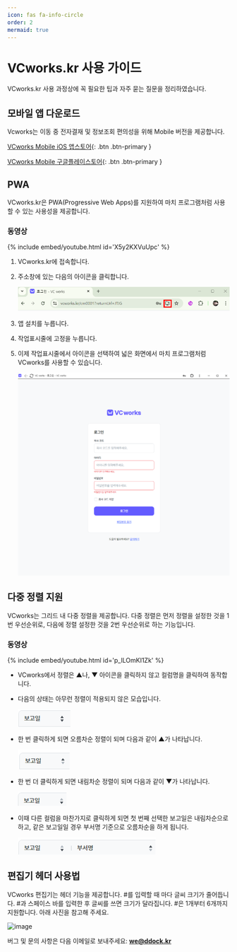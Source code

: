 ```yaml
---
icon: fas fa-info-circle
order: 2
mermaid: true
---
```

# VCworks.kr 사용 가이드

VCworks.kr 사용 과정상에 꼭 필요한 팁과 자주 묻는 질문을 정리하였습니다.


## 모바일 앱 다운로드
Vcworks는 이동 중 전자결재 및 정보조회 편의성을 위해 Mobile 버전을 제공합니다.

[<i class="fab fa-apple"></i> VCworks Mobile iOS 앱스토어](https://apps.apple.com/kr/app/vcworks/id6738978723){: .btn .btn-primary }

[<i class="fab fa-android"></i> VCworks Mobile 구글플레이스토어](https://play.google.com/store/apps/details?id=com.vcworks.mobile&hl=ko){: .btn .btn-primary } 

<!-- [<i class="fas fa-download"></i> VCworks Mobile v1.3 Android APK](https://guide.vcworks.kr/assets/downloads/app.apk){: .btn .btn-primary .disabled} -->

<!-- > **주의**: 구글플레이스토어 버전은 현재 사용할 수 없는 구버전입니다.  
> 반드시 상단의 **Android APK 직접 다운로드**를 이용해주세요.
{: .prompt-danger } -->

## PWA
VCworks.kr은 PWA(Progressive Web Apps)를 지원하여 마치 프로그램처럼 사용할 수 있는 사용성을 제공합니다.

### 동영상

{% include embed/youtube.html id='X5y2KXVuUpc' %}

1. VCworks.kr에 접속합니다.
2. 주소창에 있는 다음의 아이콘을 클릭합니다.

   ![PWA 설치 아이콘](/assets/img/Pasted%20image%2020241015191906.png)

3. 앱 설치를 누릅니다.
4. 작업표시줄에 고정을 누릅니다.
5. 이제 작업표시줄에서 아이콘을 선택하여 넓은 화면에서 마치 프로그램처럼 VCworks를 사용할 수 있습니다.

   ![VCworks 데스크톱 앱](/assets/img/Pasted%20image%2020241015192135.png)

## 다중 정렬 지원

VCworks는 그리드 내 다중 정렬을 제공합니다. 다중 정렬은 먼저 정렬을 설정한 것을 1번 우선순위로, 다음에 정렬 설정한 것을 2번 우선순위로 하는 기능입니다.

### 동영상

{% include embed/youtube.html id='p_lLOmKI1Zk' %}

- VCworks에서 정렬은 ▲나, ▼ 아이콘을 클릭하지 않고 컬럼명을 클릭하여 동작합니다.
- 다음의 상태는 아무런 정렬이 적용되지 않은 모습입니다.

  ![정렬 적용 전](/assets/img/Pasted%20image%2020241015192538.png)

- 한 번 클릭하게 되면 오름차순 정렬이 되며 다음과 같이 ▲가 나타납니다.

  ![오름차순 정렬](/assets/img/Pasted%20image%2020241015192637.png)

- 한 번 더 클릭하게 되면 내림차순 정렬이 되며 다음과 같이 ▼가 나타납니다.

  ![내림차순 정렬](/assets/img/Pasted%20image%2020241015192706.png)

- 이때 다른 컬럼을 마찬가지로 클릭하게 되면 첫 번째 선택한 보고일은 내림차순으로 하고, 같은 보고일일 경우 부서명 기준으로 오름차순을 하게 됩니다.

  ![다중 정렬](/assets/img/Pasted%20image%2020241015192728.png)


## 편집기 헤더 사용법

VCworks 편집기는 헤더 기능을 제공합니다. #를 입력할 때 마다 글씨 크기가 줄어듭니다. #과 스페이스 바를 입력한 후 글씨를 쓰면 크기가 달라집니다.
#은 1개부터 6개까지 지원합니다. 아래 사진을 참고해 주세요.

![image](https://github.com/user-attachments/assets/1bd5f825-f935-488a-8b94-3eef8d045d31)


버그 및 문의 사항은 다음 이메일로 보내주세요: **[we@ddock.kr](mailto:we@ddock.kr)**


